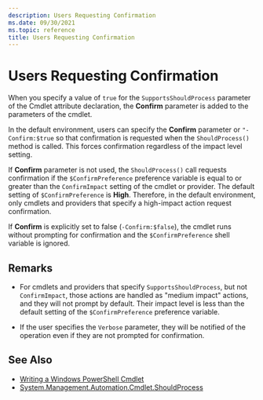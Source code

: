 ```yaml
---
description: Users Requesting Confirmation
ms.date: 09/30/2021
ms.topic: reference
title: Users Requesting Confirmation
---
```

# Users Requesting Confirmation

When you specify a value of `true` for the `SupportsShouldProcess` parameter of the Cmdlet attribute
declaration, the **Confirm** parameter is added to the parameters of the cmdlet.

In the default environment, users can specify the **Confirm** parameter or `"-Confirm:$true` so that
confirmation is requested when the `ShouldProcess()` method is called. This forces confirmation
regardless of the impact level setting.

If **Confirm** parameter is not used, the `ShouldProcess()` call requests confirmation if the
`$ConfirmPreference` preference variable is equal to or greater than the `ConfirmImpact` setting of
the cmdlet or provider. The default setting of `$ConfirmPreference` is **High**. Therefore, in the
default environment, only cmdlets and providers that specify a high-impact action request
confirmation.

If **Confirm** is explicitly set to false (`-Confirm:$false`), the cmdlet runs without prompting for
confirmation and the `$ConfirmPreference` shell variable is ignored.

## Remarks

- For cmdlets and providers that specify `SupportsShouldProcess`, but not `ConfirmImpact`, those
  actions are handled as "medium impact" actions, and they will not prompt by default. Their impact
  level is less than the default setting of the `$ConfirmPreference` preference variable.

- If the user specifies the `Verbose` parameter, they will be notified of the operation even if they
  are not prompted for confirmation.

## See Also

- [Writing a Windows PowerShell Cmdlet](./writing-a-windows-powershell-cmdlet.md)
- [System.Management.Automation.Cmdlet.ShouldProcess](/dotnet/api/System.Management.Automation.Cmdlet.ShouldProcess)
